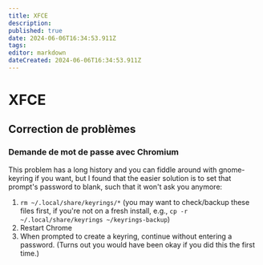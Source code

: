 ```yaml
---
title: XFCE
description: 
published: true
date: 2024-06-06T16:34:53.911Z
tags: 
editor: markdown
dateCreated: 2024-06-06T16:34:53.911Z
---
```


# XFCE

## Correction de problèmes

### Demande de mot de passe avec Chromium

This problem has a long history and you can fiddle around with gnome-keyring if you want, but I found that the easier solution is to set that prompt's password to blank, such that it won't ask you anymore:

1. `rm ~/.local/share/keyrings/*` (you may want to check/backup these files first, if you're not on a fresh install, e.g., `cp -r ~/.local/share/keyrings ~/keyrings-backup`)
1. Restart Chrome
1. When prompted to create a keyring, continue without entering a password. (Turns out you would have been okay if you did this the first time.)
